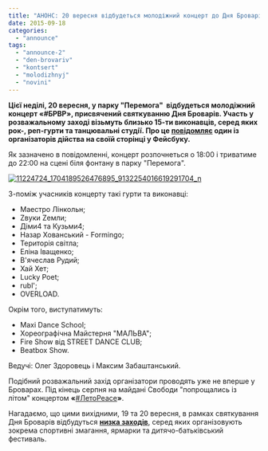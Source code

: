 ```yaml
---
title: "АНОНС: 20 вересня відбудеться молодіжний концерт до Дня Броварів"
date: 2015-09-18
categories: 
  - "announce"
tags: 
  - "announce-2"
  - "den-brovariv"
  - "kontsert"
  - "molodizhnyj"
  - "novini"
---
```


**Цієї неділі, 20 вересня, у парку "Перемога"  відбудеться молодіжний концерт «#БРВР», присвячений святкуванню Дня Броварів. Участь у розважальному заході візьмуть близько 15-ти виконавців, серед яких рок-, реп-гурти та танцювальні студії. Про це [повідомляє](https://www.facebook.com/photo.php?fbid=1704189526476895&set=a.1695890397306808.1073741828.100006575912553&type=1&theater&__mref=message_bubble) один із організаторів дійства на своїй сторінці у Фейсбуку.**

Як зазначено в повідомленні, концерт розпочнеться о 18:00 і триватиме до 22:00 на сцені біля фонтану в парку "Перемога".

[![11224724_1704189526476895_9132254016619291704_n](https://mpz.brovary.org/wp-content/uploads/2015/09/11224724_1704189526476895_9132254016619291704_n.jpg)](https://mpz.brovary.org/wp-content/uploads/2015/09/11224724_1704189526476895_9132254016619291704_n.jpg)

З-поміж учасників концерту такі гурти та виконавці:

- Маестро Лінкольн;
- Zвуки Zемли;
- Діми4 та Кузьми4;
- Назар Хованський - Formingo;
- Територія світла;
- Еліна Іващенко;
- В'ячеслав Рудий;
- Хай Хет;
- Lucky Poet;
- rubl';
- OVERLOAD.

Окрім того, виступатимуть:

- Maxi Dance School;
- Хореографічна Майстерня "МАЛЬВА";
- Fire Show від STREET DANCE CLUB;
- Beatbox Show.

Ведучі: Олег Здоровець і Максим Забаштанський.

Подібний розважальний захід організатори проводять уже не вперше у Броварах. Під кінець серпня на майдані Свободи "попрощались із літом" концертом **«**[#ЛетоPeace](https://mpz.brovary.org/garyachi-provody-spekotnogo-lita-u-brovarah-futbol-brejk-dans-formingo-ta-fajyer-shou/)**»**.

Нагадаємо, що цими вихідними, 19 та 20 вересня, в рамках святкування Дня Броварів відбудуться [**низка заходів**](https://mpz.brovary.org/anons-yak-vidznachatymut-den-mista-brovary-sportyvni-zmagannya-yarmarky-ta-festyval/), серед яких організовують зокрема спортивні змагання, ярмарки та дитячо-батьківський фестиваль.
